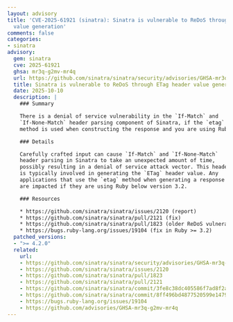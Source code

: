 ```yaml
---
layout: advisory
title: 'CVE-2025-61921 (sinatra): Sinatra is vulnerable to ReDoS through ETag header
  value generation'
comments: false
categories:
- sinatra
advisory:
  gem: sinatra
  cve: 2025-61921
  ghsa: mr3q-g2mv-mr4q
  url: https://github.com/sinatra/sinatra/security/advisories/GHSA-mr3q-g2mv-mr4q
  title: Sinatra is vulnerable to ReDoS through ETag header value generation
  date: 2025-10-10
  description: |
    ### Summary

    There is a denial of service vulnerability in the `If-Match` and
    `If-None-Match` header parsing component of Sinatra, if the `etag`
    method is used when constructing the response and you are using Ruby < 3.2.

    ### Details

    Carefully crafted input can cause `If-Match` and `If-None-Match`
    header parsing in Sinatra to take an unexpected amount of time,
    possibly resulting in a denial of service attack vector. This header
    is typically involved in generating the `ETag` header value. Any
    applications that use the `etag` method when generating a response
    are impacted if they are using Ruby below version 3.2.

    ### Resources

    * https://github.com/sinatra/sinatra/issues/2120 (report)
    * https://github.com/sinatra/sinatra/pull/2121 (fix)
    * https://github.com/sinatra/sinatra/pull/1823 (older ReDoS vulnerability)
    * https://bugs.ruby-lang.org/issues/19104 (fix in Ruby >= 3.2)
  patched_versions:
  - ">= 4.2.0"
  related:
    url:
    - https://github.com/sinatra/sinatra/security/advisories/GHSA-mr3q-g2mv-mr4q
    - https://github.com/sinatra/sinatra/issues/2120
    - https://github.com/sinatra/sinatra/pull/1823
    - https://github.com/sinatra/sinatra/pull/2121
    - https://github.com/sinatra/sinatra/commit/3fe8c38dc405586f7ad8f2ac748aa53e9c3615bd
    - https://github.com/sinatra/sinatra/commit/8ff496bd4877520599e1479d6efead39304edceb
    - https://bugs.ruby-lang.org/issues/19104
    - https://github.com/advisories/GHSA-mr3q-g2mv-mr4q
---
```

